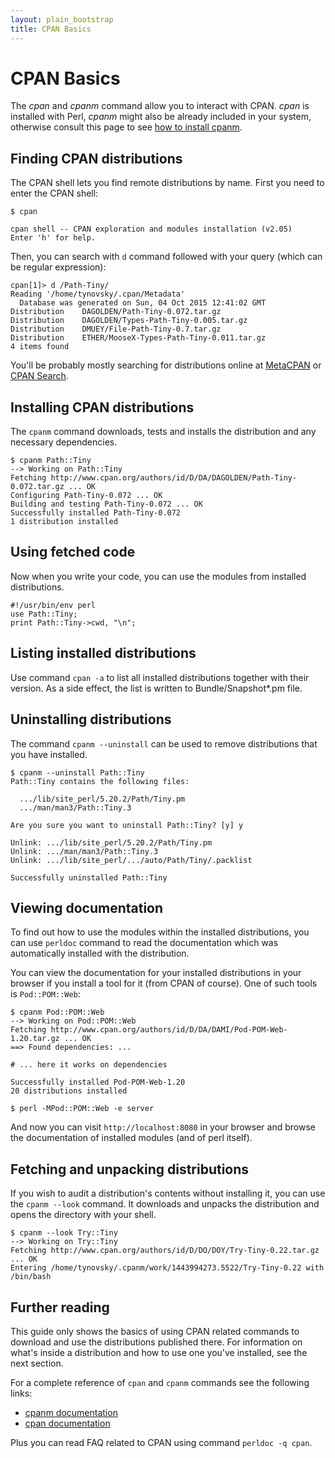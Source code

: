 ```yaml
---
layout: plain_bootstrap
title: CPAN Basics
---
```

# CPAN Basics

The *cpan* and *cpanm* command allow you to interact with CPAN. *cpan* is
installed with Perl, *cpanm* might also be already included in your system,
otherwise consult this page to see [how to install
cpanm](https://metacpan.org/pod/release/MIYAGAWA/App-cpanminus-1.7039/lib/App/cpanminus.pm#INSTALLATION).

## Finding CPAN distributions

The CPAN shell lets you find remote distributions by name. First you need to
enter the CPAN shell:

    $ cpan

    cpan shell -- CPAN exploration and modules installation (v2.05)
    Enter 'h' for help.

Then, you can search with `d` command followed with your query (which can be
regular expression):

    cpan[1]> d /Path-Tiny/
    Reading '/home/tynovsky/.cpan/Metadata'
      Database was generated on Sun, 04 Oct 2015 12:41:02 GMT
    Distribution    DAGOLDEN/Path-Tiny-0.072.tar.gz
    Distribution    DAGOLDEN/Types-Path-Tiny-0.005.tar.gz
    Distribution    DMUEY/File-Path-Tiny-0.7.tar.gz
    Distribution    ETHER/MooseX-Types-Path-Tiny-0.011.tar.gz
    4 items found

You'll be probably mostly searching for distributions online at
[MetaCPAN](http://metacpan.org) or [CPAN Search](http://search.cpan.org).


## Installing CPAN distributions

The `cpanm` command downloads, tests and installs the distribution and any
necessary dependencies.

    $ cpanm Path::Tiny
    --> Working on Path::Tiny
    Fetching http://www.cpan.org/authors/id/D/DA/DAGOLDEN/Path-Tiny-0.072.tar.gz ... OK
    Configuring Path-Tiny-0.072 ... OK
    Building and testing Path-Tiny-0.072 ... OK
    Successfully installed Path-Tiny-0.072
    1 distribution installed

## Using fetched code

Now when you write your code, you can use the modules from installed
distributions.

    #!/usr/bin/env perl
    use Path::Tiny;
    print Path::Tiny->cwd, "\n";

## Listing installed distributions

Use command `cpan -a` to list all installed distributions together with their
version. As a side effect, the list is written to Bundle/Snapshot\*.pm file.

## Uninstalling distributions

The command `cpanm --uninstall` can be used to remove distributions that you
have installed.

    $ cpanm --uninstall Path::Tiny
    Path::Tiny contains the following files:

      .../lib/site_perl/5.20.2/Path/Tiny.pm
      .../man/man3/Path::Tiny.3

    Are you sure you want to uninstall Path::Tiny? [y] y

    Unlink: .../lib/site_perl/5.20.2/Path/Tiny.pm
    Unlink: .../man/man3/Path::Tiny.3
    Unlink: .../lib/site_perl/.../auto/Path/Tiny/.packlist

    Successfully uninstalled Path::Tiny

## Viewing documentation

To find out how to use the modules within the installed distributions, you can
use `perldoc` command to read the documentation which was automatically
installed with the distribution.

You can view the documentation for your installed distributions in your browser
if you install a tool for it (from CPAN of course). One of such tools is
`Pod::POM::Web`:

    $ cpanm Pod::POM::Web
    --> Working on Pod::POM::Web
    Fetching http://www.cpan.org/authors/id/D/DA/DAMI/Pod-POM-Web-1.20.tar.gz ... OK
    ==> Found dependencies: ...

    # ... here it works on dependencies

    Successfully installed Pod-POM-Web-1.20
    20 distributions installed

    $ perl -MPod::POM::Web -e server

And now you can visit `http://localhost:8080` in your browser and browse the
documentation of installed modules (and of perl itself).

## Fetching and unpacking distributions

If you wish to audit a distribution's contents without installing it, you can
use the `cpanm --look` command. It downloads and unpacks the distribution and
opens the directory with your shell.

    $ cpanm --look Try::Tiny
    --> Working on Try::Tiny
    Fetching http://www.cpan.org/authors/id/D/DO/DOY/Try-Tiny-0.22.tar.gz ... OK
    Entering /home/tynovsky/.cpanm/work/1443994273.5522/Try-Tiny-0.22 with /bin/bash

## Further reading

This guide only shows the basics of using CPAN related commands to download
and use the distributions published there. For information on what's inside a
distribution and how to use one you've installed, see the next section.

For a complete reference of `cpan` and `cpanm` commands see the following
links:

- [cpanm
  documentation](https://metacpan.org/pod/distribution/App-cpanminus/bin/cpanm)
- [cpan
  documentation](https://metacpan.org/pod/distribution/CPAN/scripts/cpan)

Plus you can read FAQ related to CPAN using command `perldoc -q cpan`.


